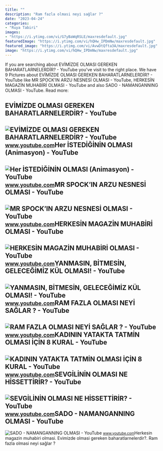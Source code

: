 ```yaml
---
title: ""
description: "Ram fazla olmasi neyi̇ sağlar ?"
date: "2023-04-24"
categories:
- "Ruya Tabiri"
images:
- "https://i.ytimg.com/vi/G7yBaWqRSLE/maxresdefault.jpg"
featuredImage: "https://i.ytimg.com/vi/hQHw_IPDmNw/maxresdefault.jpg"
featured_image: "https://i.ytimg.com/vi/AvwDtQfta3A/maxresdefault.jpg"
image: "https://i.ytimg.com/vi/hQHw_IPDmNw/maxresdefault.jpg"
---
```


If you are searching about EVİMİZDE OLMASI GEREKEN BAHARATLARNELERDİR? - YouTube you've visit to the right place. We have 9 Pictures about EVİMİZDE OLMASI GEREKEN BAHARATLARNELERDİR? - YouTube like MR SPOCK’IN ARZU NESNESİ OLMASI - YouTube, HERKESİN MAGAZİN MUHABİRİ OLMASI - YouTube and also SADO - NAMANGANNING OLMASI - YouTube. Read more:

EVİMİZDE OLMASI GEREKEN BAHARATLARNELERDİR? - YouTube
-----------------------------------------------------

 ![EVİMİZDE OLMASI GEREKEN BAHARATLARNELERDİR? - YouTube](https://i.ytimg.com/vi/hQHw_IPDmNw/maxresdefault.jpg) <small>www.youtube.com</small>Her İSTEDİĞİNİN OLMASI (Animasyon) - YouTube
--------------------------------------------

 ![Her İSTEDİĞİNİN OLMASI (Animasyon) - YouTube](https://i.ytimg.com/vi/AvwDtQfta3A/maxresdefault.jpg) <small>www.youtube.com</small>MR SPOCK’IN ARZU NESNESİ OLMASI - YouTube
-----------------------------------------

 ![MR SPOCK’IN ARZU NESNESİ OLMASI - YouTube](https://i.ytimg.com/vi/kv2sVIOwkFw/maxresdefault.jpg) <small>www.youtube.com</small>HERKESİN MAGAZİN MUHABİRİ OLMASI - YouTube
------------------------------------------

 ![HERKESİN MAGAZİN MUHABİRİ OLMASI - YouTube](https://i.ytimg.com/vi/thYakZUv19k/maxresdefault.jpg) <small>www.youtube.com</small>YANMASIN, BİTMESİN, GELECEĞİMİZ KÜL OLMASI! - YouTube
-----------------------------------------------------

 ![YANMASIN, BİTMESİN, GELECEĞİMİZ KÜL OLMASI! - YouTube](https://i.ytimg.com/vi/RWfgthu2-7U/maxresdefault.jpg) <small>www.youtube.com</small>RAM FAZLA OLMASI NEYİ SAĞLAR ? - YouTube
----------------------------------------

 ![RAM FAZLA OLMASI NEYİ SAĞLAR ? - YouTube](https://i.ytimg.com/vi/uRZfc53EloE/maxresdefault.jpg) <small>www.youtube.com</small>KADININ YATAKTA TATMİN OLMASI İÇİN 8 KURAL - YouTube
----------------------------------------------------

 ![KADININ YATAKTA TATMİN OLMASI İÇİN 8 KURAL - YouTube](https://i.ytimg.com/vi/G7yBaWqRSLE/maxresdefault.jpg) <small>www.youtube.com</small>SEVGİLİNİN OLMASI NE HİSSETTİRİR? - YouTube
-------------------------------------------

 ![SEVGİLİNİN OLMASI NE HİSSETTİRİR? - YouTube](https://i.ytimg.com/vi/T4twnmYMnoU/maxresdefault.jpg) <small>www.youtube.com</small>SADO - NAMANGANNING OLMASI - YouTube
------------------------------------

 ![SADO - NAMANGANNING OLMASI - YouTube](https://i.ytimg.com/vi/9KR7O4gMo0E/maxresdefault.jpg) <small>www.youtube.com</small>Herkesi̇n magazi̇n muhabi̇ri̇ olmasi. Evi̇mi̇zde olmasi gereken baharatlarnelerdi̇r?. Ram fazla olmasi neyi̇ sağlar ?
